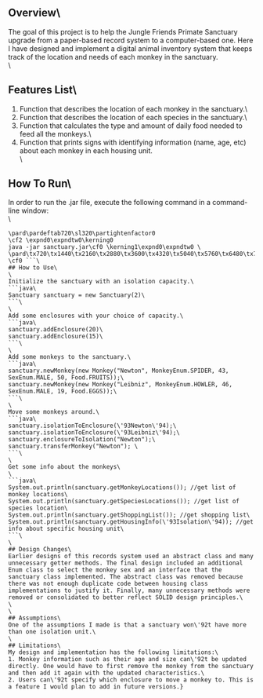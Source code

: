  ## Overview\
The goal of this project is to help the Jungle Friends Primate Sanctuary upgrade from a paper-based record system to a computer-based one. Here I have designed and implement a digital animal inventory system that keeps track of the location and needs of each monkey in the sanctuary.\
\
## Features List\
1. Function that describes the location of each monkey in the sanctuary.\
2. Function that describes the location of each species in the sanctuary.\
3. Function that calculates the type and amount of daily food needed to feed all the monkeys.\
4. Function that prints signs with identifying information (name, age, etc) about each monkey in each housing unit. \
\
## How To Run\
In order to run the .jar file, execute the following command in a command-line window:\
\
```bash\
\pard\pardeftab720\sl320\partightenfactor0
\cf2 \expnd0\expndtw0\kerning0
java -jar sanctuary.jar\cf0 \kerning1\expnd0\expndtw0 \
\pard\tx720\tx1440\tx2160\tx2880\tx3600\tx4320\tx5040\tx5760\tx6480\tx7200\tx7920\tx8640\pardirnatural\partightenfactor0
\cf0 ```\
## How to Use\
\
Initialize the sanctuary with an isolation capacity.\
```java\
Sanctuary sanctuary = new Sanctuary(2)\
```\
\
Add some enclosures with your choice of capacity.\
```java\
sanctuary.addEnclosure(20)\
sanctuary.addEnclosure(15)\
```\
\
Add some monkeys to the sanctuary.\
```java\
sanctuary.newMonkey(new Monkey("Newton", MonkeyEnum.SPIDER, 43, SexEnum.MALE, 50, Food.FRUITS));\
sanctuary.newMonkey(new Monkey("Leibniz", MonkeyEnum.HOWLER, 46, SexEnum.MALE, 19, Food.EGGS));\
```\
\
Move some monkeys around.\
```java\
sanctuary.isolationToEnclosure(\'93Newton\'94);\
sanctuary.isolationToEnclosure(\'93Leibniz\'94);\
sanctuary.enclosureToIsolation("Newton");\
sanctuary.transferMonkey("Newton"); \
```\
\
Get some info about the monkeys\
\
```java\
System.out.println(sanctuary.getMonkeyLocations()); //get list of monkey locations\
System.out.println(sanctuary.getSpeciesLocations()); //get list of species location\
System.out.println(sanctuary.getShoppingList()); //get shopping list\
System.out.println(sanctuary.getHousingInfo(\'93Isolation\'94)); //get info about specific housing unit\
```\
\
## Design Changes\
Earlier designs of this records system used an abstract class and many unnecessary getter methods. The final design included an additional Enum class to select the monkey sex and an interface that the sanctuary class implemented. The abstract class was removed because there was not enough duplicate code between housing class implementations to justify it. Finally, many unnecessary methods were removed or consolidated to better reflect SOLID design principles.\
\
\
## Assumptions\
One of the assumptions I made is that a sanctuary won\'92t have more than one isolation unit.\
\
## Limitations\
My design and implementation has the following limitations:\
1. Monkey information such as their age and size can\'92t be updated directly. One would have to first remove the monkey from the sanctuary and then add it again with the updated characteristics.\
2. Users can\'92t specify which enclosure to move a monkey to. This is a feature I would plan to add in future versions.}
